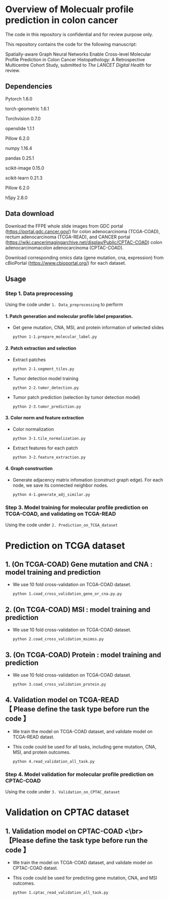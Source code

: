 # Overview of Molecualr profile prediction in colon cancer

The code in this repository is confidential and for review purpose only.

This repository contains the code for the following manuscript:

Spatially-aware Graph Neural Networks Enable Cross-level Molecular Profile Prediction in Colon Cancer Histopathology: A Retrospective Multicentre Cohort Study, submitted to <i>The LANCET Digital Health</i> for review.



## Dependencies

Pytorch 1.6.0

torch-geometric 1.6.1

Torchvision 0.7.0

openslide 1.1.1

Pillow 6.2.0

numpy 1.16.4

pandas 0.25.1

scikit-image 0.15.0

scikit-learn 0.21.3

Pillow 6.2.0

h5py 2.8.0

## Data download

Download the FFPE whole slide images from GDC portal (https://portal.gdc.cancer.gov/) for colon adenocarcinoma (TCGA-COAD), rectum adenocarcinoma (TCGA-READ), and CANCER portal (https://wiki.cancerimagingarchive.net/display/Public/CPTAC-COAD) colon adenocarcinomacolon adenocarcinoma (CPTAC-COAD).

Download corresponding omics data (gene mutation, cna, expression) from cBioPortal (https://www.cbioportal.org/) for each dataset.


## Usage

### Step 1. Data preprocessing

Using the code under `1. Data_preprocessing` to perform


#### 1. Patch generation and molecular profile label preparation. 
* Get gene mutation, CNA, MSI, and protein information of selected slides
    ```
    python 1-1.prepare_molecular_label.py
    ```
 
#### 2. Patch extraction and selection
* Extract patches
    ```
    python 2-1.segment_tiles.py
    ```
* Tumor detection model training
    ```
    python 2-2.tumor_detection.py
    ```
* Tumor patch prediction (selection by tumor detection model)
    ```
    python 2-3.tumor_prediction.py
    ```

#### 3. Color norm and feature extraction
* Color normalization
    ``` 
    python 3-1.tile_normalization.py
    ```
* Extract features for each patch
    ```
    python 3-2.feature_extraction.py
    ```
    
#### 4. Graph construction
* Generate adjacency matrix infomation (construct graph edge). For each node, we save its connected neighbor nodes.
    ``` 
    python 4-1.generate_adj_similar.py
    ```



### Step 3. Model training for molecular profile prediction on TCGA-COAD, and validating on TCGA-READ

Using the code under `2. Prediction_on_TCGA_dataset` 

# Prediction on TCGA dataset


## 1. (On TCGA-COAD) Gene mutation and CNA : model training and prediction
* We use 10 fold cross-validation on TCGA-COAD dataset.

    ```
    python 1.coad_cross_validation_gene_or_cna.py.py
    ```
## 2. (On TCGA-COAD) MSI : model training and prediction
* We use 10 fold cross-validation on TCGA-COAD dataset.

    ```
    python 2.coad_cross_validation_msimss.py
    ```
    
## 3. (On TCGA-COAD) Protein : model training and prediction
* We use 10 fold cross-validation on TCGA-COAD dataset.

    ```
    python 3.coad_cross_validation_protein.py
    ```

## 4. Validation model on TCGA-READ </br>【 Please define the task type before run the code 】

* We train the model on TCGA-COAD dataset, and validate model on TCGA-READ datast.
* This code could be used for all tasks, including gene mutation, CNA, MSI, and protein outcomes.

    ```
    python 4.read_validation_all_task.py
    ```


### Step 4. Model validation for molecular profile prediction on CPTAC-COAD

Using the code under `3. Validation_on_CPTAC_dataset` 

# Validation on CPTAC dataset


## 1. Validation model on CPTAC-COAD <\br>【Please define the task type before run the code 】

* We train the model on TCGA-COAD dataset, and validate model on CPTAC-COAD datast. 
* This code could be used for predicting gene mutation, CNA, and MSI outcomes. 


    ```
    python 1.cptac_read_validation_all_task.py
    ```


